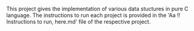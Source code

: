 This project gives the implementation of various data stuctures in pure C language. 
The instructions to run each project is provided in the 'Aa !! Instructions to run, here.md' file of the respective project.
